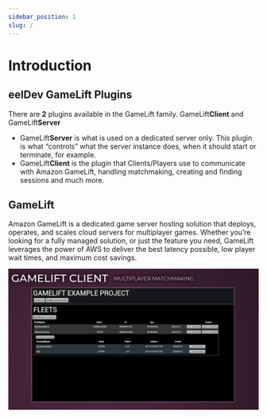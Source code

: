 ```yaml
---
sidebar_position: 1
slug: /
---
```


# Introduction

## eelDev GameLift Plugins
There are **2** plugins available in the GameLift family. GameLift**Client** and GameLift**Server**

- GameLift**Server** is what is used on a dedicated server only. This plugin is what “controls” what the server instance does, when it should start or terminate, for example.
- GameLift**Client** is the plugin that Clients/Players use to communicate with Amazon GameLift, handling matchmaking, creating and finding sessions and much more.

## GameLift
Amazon GameLift is a dedicated game server hosting solution that deploys, operates, and scales cloud servers for multiplayer games. Whether you’re looking for a fully managed solution, or just the feature you need, GameLift leverages the power of AWS to deliver the best latency possible, low player wait times, and maximum cost savings.

![Image](../static/img/cover_image_1.png)